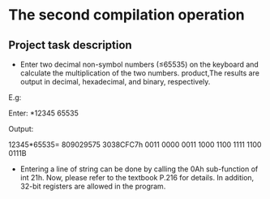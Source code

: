 # The second compilation operation
## Project task description
* Enter two decimal non-symbol numbers (≤65535) on the keyboard and calculate the multiplication of the two numbers. product,The results are output in decimal, hexadecimal, and binary, respectively.

E.g: 

Enter:
*12345 65535 

Output: 

12345*65535= 809029575
3038CFC7h 
0011 0000 0011 1000 1100 1111 1100 0111B 

* Entering a line of string can be done by calling the 0Ah sub-function of int 21h. Now, please refer to the textbook P.216 for details. In addition, 32-bit registers are allowed in the program. 
